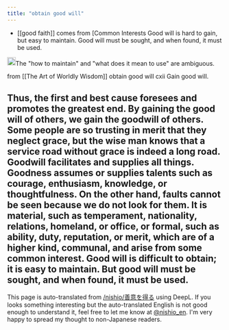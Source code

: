 ```yaml
---
title: "obtain good will"
---
```


- [[good faith]] comes from [Common Interests
Good will is hard to gain, but easy to maintain.
Good will must be sought, and when found, it must be used.

<img src='https://scrapbox.io/api/pages/nishio-en/nishio/icon' alt='nishio.icon' height="19.5"/>The "how to maintain" and "what does it mean to use" are ambiguous.

from [[The Art of Worldly Wisdom]]
obtain good will
cxii
Gain good will.

Thus, the first and best cause foresees and promotes the greatest end. By gaining the good will of others, we gain the goodwill of others. Some people are so trusting in merit that they neglect grace, but the wise man knows that a service road without grace is indeed a long road. Goodwill facilitates and supplies all things. Goodness assumes or supplies talents such as courage, enthusiasm, knowledge, or thoughtfulness. On the other hand, faults cannot be seen because we do not look for them. It is material, such as temperament, nationality, relations, homeland, or office, or formal, such as ability, duty, reputation, or merit, which are of a higher kind, communal, and arise from some common interest. Good will is difficult to obtain; it is easy to maintain. But good will must be sought, and when found, it must be used.
---
This page is auto-translated from [/nishio/善意を得る](https://scrapbox.io/nishio/善意を得る) using DeepL. If you looks something interesting but the auto-translated English is not good enough to understand it, feel free to let me know at [@nishio_en](https://twitter.com/nishio_en). I'm very happy to spread my thought to non-Japanese readers.